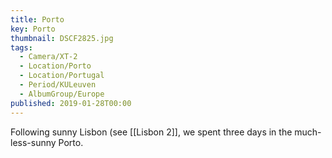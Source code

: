 ```yaml
---
title: Porto
key: Porto
thumbnail: DSCF2825.jpg
tags:
  - Camera/XT-2
  - Location/Porto
  - Location/Portugal
  - Period/KULeuven
  - AlbumGroup/Europe
published: 2019-01-28T00:00
---
```

Following sunny Lisbon (see [[Lisbon 2]], we spent three days in the much-less-sunny Porto.
